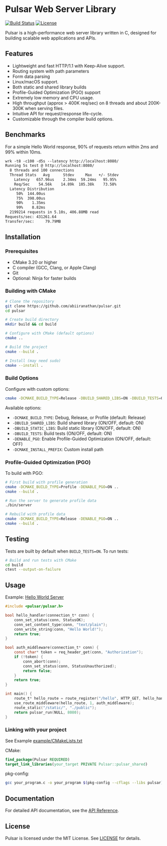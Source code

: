 
# Pulsar Web Server Library

[![Build Status](https://github.com/abiiranathan/pulsar/actions/workflows/ci.yml/badge.svg)](https://github.com/abiiranathan/pulsar/actions)
[![License](https://img.shields.io/badge/license-MIT-blue.svg)](LICENSE)

Pulsar is a high-performance web server library written in C, designed for building scalable web applications and APIs.

## Features

- Lightweight and fast HTTP/1.1 with Keep-Alive support.
- Routing system with path parameters
- Form data parsing
- Linux/macOS support.
- Both static and shared library builds
- Profile-Guided Optimization (PGO) support
- Extremely low memory and CPU usage.
- High throughput (approx > 400K req/sec) on 8 threads
  and about 200K-300K when serving files.
- Intuitive API for request/response life-cycle.
- Customizable through the compiler build options.

## Benchmarks
For a simple Hello World response, 90% of requests return within 2ms and 99% within 10ms.

```txt
wrk -t8 -c100 -d5s --latency http://localhost:8080/
Running 5s test @ http://localhost:8080/
  8 threads and 100 connections
  Thread Stats   Avg      Stdev     Max   +/- Stdev
    Latency   657.96us    2.34ms  59.24ms   95.95%
    Req/Sec    54.56k    14.89k  105.38k    73.58%
  Latency Distribution
     50%  144.00us
     75%  398.00us
     90%    1.35ms
     99%    8.82ms
  2199214 requests in 5.10s, 406.88MB read
Requests/sec: 431261.64
Transfer/sec:     79.79MB
```

## Installation

### Prerequisites

- CMake 3.20 or higher
- C compiler (GCC, Clang, or Apple Clang)
- Git
- Optional: Ninja for faster builds

### Building with CMake

```bash
# Clone the repository
git clone https://github.com/abiiranathan/pulsar.git
cd pulsar

# Create build directory
mkdir build && cd build

# Configure with CMake (default options)
cmake ..

# Build the project
cmake --build .

# Install (may need sudo)
cmake --install .
```

### Build Options

Configure with custom options:

```bash
cmake -DCMAKE_BUILD_TYPE=Release -DBUILD_SHARED_LIBS=ON -DBUILD_TESTS=ON ..
```

Available options:
- `-DCMAKE_BUILD_TYPE`: Debug, Release, or Profile (default: Release)
- `-DBUILD_SHARED_LIBS`: Build shared library (ON/OFF, default: ON)
- `-DBUILD_STATIC_LIBS`: Build static library (ON/OFF, default: ON)
- `-DBUILD_TESTS`: Build tests (ON/OFF, default: ON)
- `-DENABLE_PGO`: Enable Profile-Guided Optimization (ON/OFF, default: OFF)
- `-DCMAKE_INSTALL_PREFIX`: Custom install path

### Profile-Guided Optimization (PGO)

To build with PGO:

```bash
# First build with profile generation
cmake -DCMAKE_BUILD_TYPE=Profile -DENABLE_PGO=ON ..
cmake --build .

# Run the server to generate profile data
./bin/server

# Rebuild with profile data
cmake -DCMAKE_BUILD_TYPE=Release -DENABLE_PGO=ON ..
cmake --build .
```

## Testing

Tests are built by default when `BUILD_TESTS=ON`. To run tests:

```bash
# Build and run tests with CMake
cd build
ctest --output-on-failure
```

## Usage

Example: [Hello World Server](example/server.c)

```c
#include <pulsar/pulsar.h>

bool hello_handler(connection_t* conn) {
    conn_set_status(conn, StatusOK);
    conn_set_content_type(conn, "text/plain");
    conn_write_string(conn, "Hello World!");
    return true;
}

bool auth_middleware(connection_t* conn) {
    const char* token = req_header_get(conn, "Authorization");
    if (!token) {
        conn_abort(conn);
        conn_set_status(conn, StatusUnauthorized);
        return false;
    }
    return true;
}

int main() {
    route_t* hello_route = route_register("/hello", HTTP_GET, hello_handler);
    use_route_middleware(hello_route, 1, auth_middleware);
    route_static("/static/", "./public");
    return pulsar_run(NULL, 8080);
}
```

### Linking with your project

See Example [example/CMakeLists.txt](example/CMakeLists.txt)

CMake:
```cmake
find_package(Pulsar REQUIRED)
target_link_libraries(your_target PRIVATE Pulsar::pulsar_shared)
```

pkg-config:
```bash
gcc your_program.c -o your_program $(pkg-config --cflags --libs pulsar)
```

## Documentation
For detailed API documentation, see the [API Reference](docs/API.md).

## License

Pulsar is licensed under the MIT License. See [LICENSE](LICENSE) for details.


